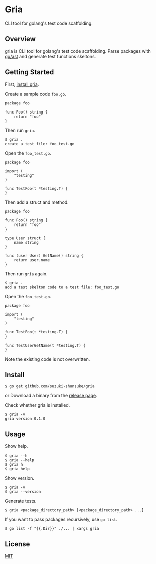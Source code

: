 # Gria

CLI tool for golang's test code scaffolding.

## Overview

gria is CLI tool for golang's test code scaffolding.
Parse packages with [go/ast](https://golang.org/pkg/go/ast) and generate test functions skeltons.

## Getting Started

First, [install gria](#install).

Create a sample code `foo.go`.

```golang
package foo

func Foo() string {
	return "foo"
}
```

Then run `gria`.

```
$ gria .
create a test file: foo_test.go
```

Open the `foo_test.go`.

```golang
package foo

import (
	"testing"
)

func TestFoo(t *testing.T) {
}
```

Then add a struct and method.

```golang
package foo

func Foo() string {
	return "foo"
}

type User struct {
	name string
}

func (user User) GetName() string {
	return user.name
}
```

Then run `gria` again.

```
$ gria .
add a test skelton code to a test file: foo_test.go
```

Open the `foo_test.go`.

```golang
package foo

import (
	"testing"
)

func TestFoo(t *testing.T) {
}

func TestUserGetName(t *testing.T) {
}
```

Note the existing code is not overwritten.

## Install

```
$ go get github.com/suzuki-shunsuke/gria
```

or Download a binary from the [release page](https://github.com/suzuki-shunsuke/gria/releases).

Check whether gria is installed.

```
$ gria -v
gria version 0.1.0
```

## Usage

Show help.

```
$ gria --h
$ gria --help
$ gria h
$ gria help
```

Show version.

```
$ gria -v
$ gria --version
```

Generate tests.

```
$ gria <package_directory_path> [<package_directory_path> ...]
```

If you want to pass packages recursively, use `go list`.

```
$ go list -f "{{.Dir}}" ./... | xargs gria
```

## License

[MIT](LICENSE)
